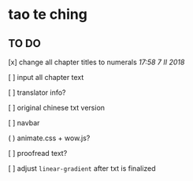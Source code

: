 # tao te ching

## TO DO

[x] change all chapter titles to numerals
*17:58 7 II 2018*

[ ] input all chapter text

[ ] translator info?

[ ] original chinese txt version

[ ] navbar

( ) animate.css + wow.js?

[ ] proofread text?

[ ] adjust `linear-gradient` after txt is finalized